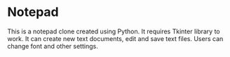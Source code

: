# Notepad
This is a notepad clone created using Python. It requires Tkinter library to work. It can create new text documents, edit and save text files. Users can change font and other settings.
